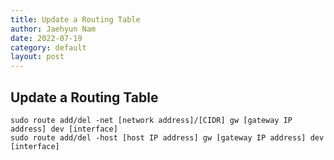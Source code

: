 ```yaml
---
title: Update a Routing Table
author: Jaehyun Nam
date: 2022-07-19
category: default
layout: post
---
```


## Update a Routing Table

```
sudo route add/del -net [network address]/[CIDR] gw [gateway IP address] dev [interface]
sudo route add/del -host [host IP address] gw [gateway IP address] dev [interface]
```
